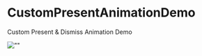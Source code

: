 # CustomPresentAnimationDemo

Custom Present & Dismiss Animation Demo

![""](https://github.com/roshanman/CustomPresentAnimationDemo/blob/master/ScreentShot.gif)